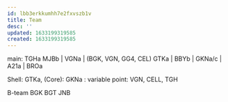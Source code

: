 ```yaml
---
id: lbb3erkkumhh7e2fxvszb1v
title: Team
desc: ''
updated: 1633199319585
created: 1633199319585
---
```


main:
    TGHa    MJBb | VGNa | (BGK, VGN, GG4, CEL)
    GTKa         | BBYb |
    GKNa/c       | A21a | BROa

Shell: GTKa, (Core): GKNa : variable point: VGN, CELL, TGH

B-team
    BGK
    BGT
    JNB